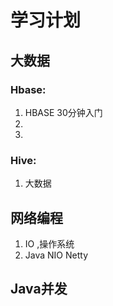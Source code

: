   
 
 
# 学习计划

## 大数据
### Hbase: 
1.  HBASE 30分钟入门
2.  
3.  

### Hive: 
1. 大数据
 

##  网络编程

1. IO ,操作系统
2. Java NIO  Netty
 
##  Java并发
 
 

  

